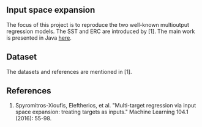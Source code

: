 ## Input space expansion

The focus of this project is to reproduce the two well-known multioutput regression models. The SST and ERC are introduced by [1]. The main work is presented in Java [here](https://github.com/lefman/mulan-extended).

## Dataset

The datasets and references are mentioned in [1].


## References
<ol>
<li> Spyromitros-Xioufis, Eleftherios, et al. "Multi-target regression via input space expansion: treating targets as inputs." Machine Learning 104.1 (2016): 55-98. </li>
</ol>